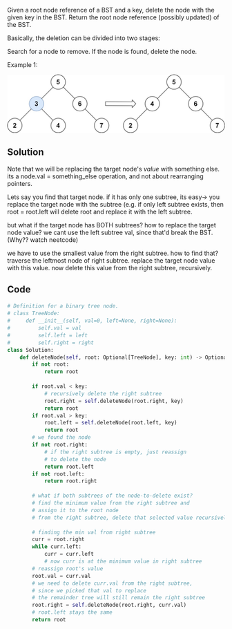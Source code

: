 Given a root node reference of a BST and a key, delete the node with the given key in the BST. Return the root node reference (possibly updated) of the BST.

Basically, the deletion can be divided into two stages:

Search for a node to remove.
If the node is found, delete the node.

Example 1:

![](images/450.jpg)

## Solution

Note that we will be replacing the target node's *value* with something else. its a node.val = something_else operation, and not about rearranging pointers.

Lets say you find that target node. if it has only one subtree, its easy-> you replace the target node with the subtree (e.g. if only left subtree exists, then root = root.left will delete root and replace it with the left subtree.

but what if the target node has BOTH subtrees? how to replace the target node value? we cant use the left subtree val, since that'd break the BST. (Why?? watch neetcode)

we have to use the smallest value from the right subtree. how to find that? traverse the leftmost node of right subtree. replace the target node value with this value. now delete this value from the right subtree, recursively.

## Code

```python
# Definition for a binary tree node.
# class TreeNode:
#     def __init__(self, val=0, left=None, right=None):
#         self.val = val
#         self.left = left
#         self.right = right
class Solution:
    def deleteNode(self, root: Optional[TreeNode], key: int) -> Optional[TreeNode]:
        if not root:
            return root

        if root.val < key:
            # recursively delete the right subtree
            root.right = self.deleteNode(root.right, key)
            return root
        if root.val > key:
            root.left = self.deleteNode(root.left, key)
            return root
        # we found the node
        if not root.right:
            # if the right subtree is empty, just reassign
            # to delete the node
            return root.left
        if not root.left:
            return root.right
        
        # what if both subtrees of the node-to-delete exist?
        # find the minimum value from the right subtree and
        # assign it to the root node
        # from the right subtree, delete that selected value recursively
        
        # finding the min val from right subtree
        curr = root.right
        while curr.left:
            curr = curr.left
            # now curr is at the minimum value in right subtree
        # reassign root's value
        root.val = curr.val
        # we need to delete curr.val from the right subtree,
        # since we picked that val to replace
        # the remainder tree will still remain the right subtree
        root.right = self.deleteNode(root.right, curr.val)
        # root.left stays the same
        return root
```